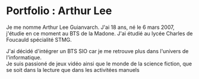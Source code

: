 <!DOCTYPE html>
<html>
<head>
<meta charset="utf-8" />
</head>
<h1>Portfolio : Arthur Lee</h1>
<p>Je me nomme Arthur Lee Guianvarch. J'ai 18 ans, né le 6 mars 2007, j'étudie en ce moment au BTS de la Madone. J'ai étudié au lycée Charles de Foucauld spécialité STMG.</p>
<p>J'ai décidé d'intégrer un BTS SIO car je me retrouve plus dans l'univers de l'informatique.<br> Je suis passioné de jeux vidéo ainsi que le monde de la science fiction, que se soit dans la lecture que dans les activitées manuels <br></p>
